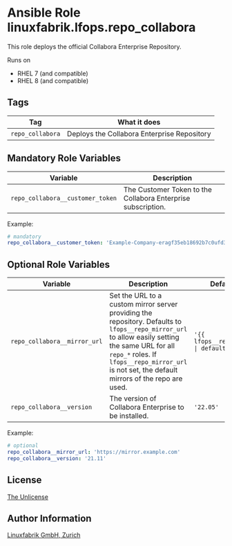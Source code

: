 # Ansible Role linuxfabrik.lfops.repo_collabora

This role deploys the official Collabora Enterprise Repository.

Runs on

* RHEL 7 (and compatible)
* RHEL 8 (and compatible)


## Tags

| Tag                   | What it does                          |
| ---                   | ------------                          |
| `repo_collabora` | Deploys the Collabora Enterprise Repository |


## Mandatory Role Variables

| Variable | Description |
| -------- | ----------- |
| `repo_collabora__customer_token` | The Customer Token to the Collabora Enterprise subscription. |

Example:
```yaml
# mandatory
repo_collabora__customer_token: 'Example-Company-eragf35eb18692b7c0ufd3f03199a39i2233h5k8'
```


## Optional Role Variables

| Variable | Description | Default Value |
| -------- | ----------- | ------------- |
| `repo_collabora__mirror_url` | Set the URL to a custom mirror server providing the repository. Defaults to `lfops__repo_mirror_url` to allow easily setting the same URL for all `repo_*` roles. If `lfops__repo_mirror_url` is not set, the default mirrors of the repo are used. | `'{{ lfops__repo_mirror_url \| default("") }}'` |
| `repo_collabora__version` | The version of Collabora Enterprise to be installed. | `'22.05'` |

Example:
```yaml
# optional
repo_collabora__mirror_url: 'https://mirror.example.com'
repo_collabora__version: '21.11'
```


## License

[The Unlicense](https://unlicense.org/)


## Author Information

[Linuxfabrik GmbH, Zurich](https://www.linuxfabrik.ch)
